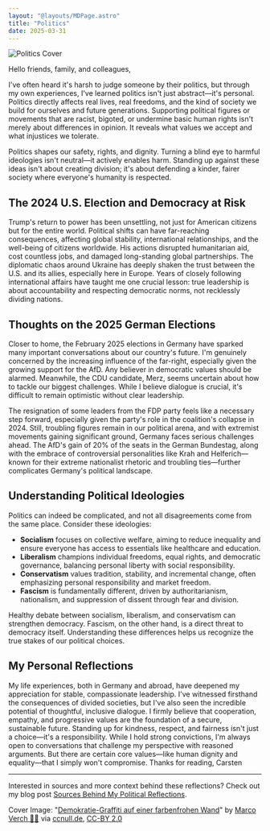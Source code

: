 ```yaml
---
layout: "@layouts/MDPage.astro"
title: "Politics"
date: 2025-03-31
---
```


![Politics Cover](/images/politics-cover.jpg)

Hello friends, family, and colleagues,

I've often heard it's harsh to judge someone by their politics,
but through my own experiences,
I've learned politics isn't just abstract—it's personal.
Politics directly affects real lives,
real freedoms,
and the kind of society we build for ourselves and future generations.
Supporting political figures or movements that are racist,
bigoted,
or undermine basic human rights isn't merely about differences in opinion.
It reveals what values we accept and what injustices we tolerate.

Politics shapes our safety,
rights,
and dignity.
Turning a blind eye to harmful ideologies isn't neutral—it actively enables harm.
Standing up against these ideas isn't about creating division;
it's about defending a kinder,
fairer society where everyone's humanity is respected.

## The 2024 U.S. Election and Democracy at Risk

Trump's return to power has been unsettling,
not just for American citizens but for the entire world.
Political shifts can have far-reaching consequences,
affecting global stability,
international relationships,
and the well-being of citizens worldwide.
His actions disrupted humanitarian aid,
cost countless jobs,
and damaged long-standing global partnerships.
The diplomatic chaos around Ukraine has deeply shaken the trust between the U.S. and its allies,
especially here in Europe.
Years of closely following international affairs have taught me one crucial lesson:
true leadership is about accountability and respecting democratic norms,
not recklessly dividing nations.

## Thoughts on the 2025 German Elections

Closer to home,
the February 2025 elections in Germany have sparked many important conversations about our country's future.
I'm genuinely concerned by the increasing influence of the far-right,
especially given the growing support for the AfD.
Any believer in democratic values should be alarmed.
Meanwhile,
the CDU candidate, Merz, seems uncertain about how to tackle our biggest challenges.
While I believe dialogue is crucial,
it's difficult to remain optimistic without clear leadership.

The resignation of some leaders from the FDP party feels like a necessary step forward,
especially given the party's role in the coalition's collapse in 2024.
Still,
troubling figures remain in our political arena,
and with extremist movements gaining significant ground,
Germany faces serious challenges ahead.
The AfD's gain of 20% of the seats in the German Bundestag,
along with the embrace of controversial personalities like Krah and Helferich—known for their extreme nationalist rhetoric and troubling ties—further complicates Germany's political landscape.

## Understanding Political Ideologies

Politics can indeed be complicated,
and not all disagreements come from the same place.
Consider these ideologies:

- **Socialism** focuses on collective welfare, aiming to reduce inequality and ensure everyone has access to essentials like healthcare and education.
- **Liberalism** champions individual freedoms, equal rights, and democratic governance, balancing personal liberty with social responsibility.
- **Conservatism** values tradition, stability, and incremental change, often emphasizing personal responsibility and market freedom.
- **Fascism** is fundamentally different, driven by authoritarianism, nationalism, and suppression of dissent through fear and division.

Healthy debate between socialism,
liberalism,
and conservatism can strengthen democracy.
Fascism,
on the other hand,
is a direct threat to democracy itself.
Understanding these differences helps us recognize the true stakes of our political choices.

## My Personal Reflections

My life experiences,
both in Germany and abroad,
have deepened my appreciation for stable,
compassionate leadership.
I've witnessed firsthand the consequences of divided societies,
but I've also seen the incredible potential of thoughtful,
inclusive dialogue.
I firmly believe that cooperation,
empathy,
and progressive values are the foundation of a secure,
sustainable future.
Standing up for kindness,
respect,
and fairness isn't just a choice—it's a responsibility.
While I hold strong convictions,
I'm always open to conversations that challenge my perspective with reasoned arguments.
But there are certain core values—like human dignity and equality—that I simply won't compromise.
Thanks for reading,
Carsten

---

Interested in sources and more context behind these reflections? Check out my blog post [Sources Behind My Political Reflections](/blog/sources-behind-my-political-reflections).

<p class="text-sm">
Cover Image: "<a href="https://ccnull.de/foto/demokratie-graffiti-auf-einer-farbenfrohen-wand/1100087" target="_blank">Demokratie-Graffiti auf einer farbenfrohen Wand</a>" by <a href="https://ccnull.de/fotograf/marco-verch-1" target="_blank">Marco Verch 👨‍🍳</a> via <a href="https://ccnull.de" target="_blank">ccnull.de</a>, <a href="https://creativecommons.org/licenses/by/2.0/de/" target="_blank">CC-BY 2.0</a>
</p>
